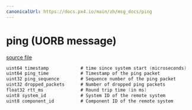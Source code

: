 ```yaml
---
canonicalUrl: https://docs.px4.io/main/zh/msg_docs/ping
---
```


# ping (UORB message)



[source file](https://github.com/PX4/PX4-Autopilot/blob/release/1.13/msg/ping.msg)

```c
uint64 timestamp            # time since system start (microseconds)
uint64 ping_time            # Timestamp of the ping packet
uint32 ping_sequence        # Sequence number of the ping packet
uint32 dropped_packets      # Number of dropped ping packets
float32 rtt_ms              # Round trip time (in ms)
uint8 system_id             # System ID of the remote system
uint8 component_id          # Component ID of the remote system

```

